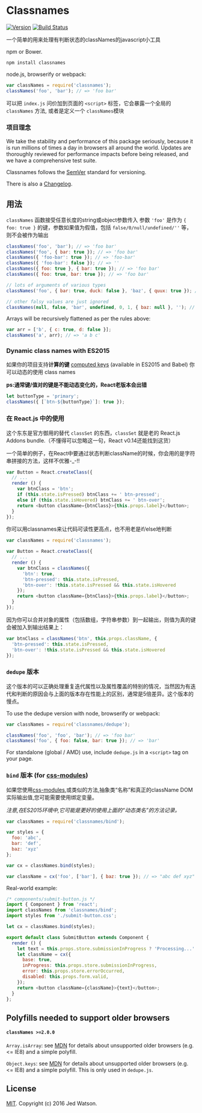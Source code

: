 Classnames
===========

[![Version](http://img.shields.io/npm/v/classnames.svg)](https://www.npmjs.org/package/classnames)
[![Build Status](https://travis-ci.org/JedWatson/classnames.svg?branch=master)](https://travis-ci.org/JedWatson/classnames)

一个简单的用来处理有判断状态的classNames的javascript小工具

npm or Bower.

```sh
npm install classnames
```

node.js, browserify or webpack:

```js
var classNames = require('classnames');
classNames('foo', 'bar'); // => 'foo bar'
```

可以把 `index.js` 问价加到页面的 `<script>` 标签，它会暴露一个全局的 `classNames` 方法, 或者是定义一个 `classNames`模块

### 项目理念

We take the stability and performance of this package seriously, because it is run millions of times a day in browsers all around the world. Updates are thoroughly reviewed for performance impacts before being released, and we have a comprehensive test suite.

Classnames follows the [SemVer](http://semver.org/) standard for versioning.

There is also a [Changelog](https://github.com/JedWatson/classnames/blob/master/HISTORY.md).

## 用法

`classNames` 函数接受任意长度的string或object参数传入
参数 `'foo'` 是作为 `{ foo: true }` 的键，参数如果值为假值，包括 `false/0/null/undefined/''` 等，则不会被作为输出

```js
classNames('foo', 'bar'); // => 'foo bar'
classNames('foo', { bar: true }); // => 'foo bar'
classNames({ 'foo-bar': true }); // => 'foo-bar'
classNames({ 'foo-bar': false }); // => ''
classNames({ foo: true }, { bar: true }); // => 'foo bar'
classNames({ foo: true, bar: true }); // => 'foo bar'

// lots of arguments of various types
classNames('foo', { bar: true, duck: false }, 'baz', { quux: true }); // => 'foo bar baz quux'

// other falsy values are just ignored
classNames(null, false, 'bar', undefined, 0, 1, { baz: null }, ''); // => 'bar 1'
```

Arrays will be recursively flattened as per the rules above:

```js
var arr = ['b', { c: true, d: false }];
classNames('a', arr); // => 'a b c'
```

### Dynamic class names with ES2015

如果你的项目支持**计算的键** [computed keys](http://www.ecma-international.org/ecma-262/6.0/#sec-object-initializer) (available in ES2015 and Babel) 你可以动态的使用 class names

**ps:通常键/值对的键是不能动态变化的，React老版本会出错**

```js
let buttonType = 'primary';
classNames({ [`btn-${buttonType}`]: true });
```

### 在 React.js 中的使用

这个东东是官方御用的替代 `classSet` 的东西，`classSet` 就是老的 React.js Addons bundle.（不懂得可以忽略这一句，React v0.14还能找到这货）

一个简单的例子，在React中要通过状态判断className的时候，你会用的是字符串拼接的方法，这样不优雅-_-!!

```js
var Button = React.createClass({
  // ...
  render () {
    var btnClass = 'btn';
    if (this.state.isPressed) btnClass += ' btn-pressed';
    else if (this.state.isHovered) btnClass += ' btn-over';
    return <button className={btnClass}>{this.props.label}</button>;
  }
});
```

你可以用classnames来让代码可读性更高点，也不用老是if/else地判断

```js
var classNames = require('classnames');

var Button = React.createClass({
  // ...
  render () {
    var btnClass = classNames({
      'btn': true,
      'btn-pressed': this.state.isPressed,
      'btn-over': !this.state.isPressed && this.state.isHovered
    });
    return <button className={btnClass}>{this.props.label}</button>;
  }
});
```

因为你可以合并对象的属性（包括数组，字符串参数）到一起输出，则值为真的键会被加入到输出结果上：

```js
var btnClass = classNames('btn', this.props.className, {
  'btn-pressed': this.state.isPressed,
  'btn-over': !this.state.isPressed && this.state.isHovered
});
```

### `dedupe` 版本

这个版本的可以正确处理重复迭代属性以及属性覆盖的特别的情况，当然因为有迭代和判断的原因会与上面的版本存在性能上的区别，通常是5倍差异。这个版本的慢点。

To use the dedupe version with node, browserify or webpack:

```js
var classNames = require('classnames/dedupe');

classNames('foo', 'foo', 'bar'); // => 'foo bar'
classNames('foo', { foo: false, bar: true }); // => 'bar'
```

For standalone (global / AMD) use, include `dedupe.js` in a `<script>` tag on your page.


### `bind` 版本 (for [css-modules](https://github.com/css-modules/css-modules))

如果您使用[css-modules](https://github.com/css-modules/css-modules),或类似的方法,抽象类“名称”和真正的className DOM实际输出值,您可能需要使用绑定变量。

_注意,在ES2015环境中,它可能是更好的使用上面的“动态类名”的方法记录。_

```js
var classNames = require('classnames/bind');

var styles = {
  foo: 'abc',
  bar: 'def',
  baz: 'xyz'
};

var cx = classNames.bind(styles);

var className = cx('foo', ['bar'], { baz: true }); // => "abc def xyz"
```

Real-world example:

```js
/* components/submit-button.js */
import { Component } from 'react';
import classNames from 'classnames/bind';
import styles from './submit-button.css';

let cx = classNames.bind(styles);

export default class SubmitButton extends Component {
  render () {
    let text = this.props.store.submissionInProgress ? 'Processing...' : 'Submit';
    let className = cx({
      base: true,
      inProgress: this.props.store.submissionInProgress,
      error: this.props.store.errorOccurred,
      disabled: this.props.form.valid,
    });
    return <button className={className}>{text}</button>;
  }
};

```


## Polyfills needed to support older browsers

#### `classNames >=2.0.0`

`Array.isArray`: see [MDN](https://developer.mozilla.org/en-US/docs/Web/JavaScript/Reference/Global_Objects/Array/isArray) for details about unsupported older browsers (e.g. <= IE8) and a simple polyfill.

`Object.keys`: see [MDN](https://developer.mozilla.org/en-US/docs/Web/JavaScript/Reference/Global_Objects/Object/keys) for details about unsupported older browsers (e.g. <= IE8) and a simple polyfill. This is only used in `dedupe.js`.

## License

[MIT](LICENSE). Copyright (c) 2016 Jed Watson.
